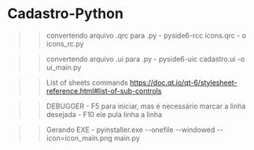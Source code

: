 # Cadastro-Python
>> convertendo arquivo .qrc para .py
    - pyside6-rcc icons.qrc - o icons_rc.py

>> convertendo arquivo .ui para .py
    - pyside6-uic cadastro.ui -o ui_main.py

>>List of sheets commands
https://doc.qt.io/qt-6/stylesheet-reference.html#list-of-sub-controls

>> DEBUGGER
    - F5 para iniciar, mas é necessário marcar a linha desejada
    - F10 ele pula linha a linha

>> Gerando EXE
    - pyinstaller.exe --onefile --windowed --icon=icon_main.png main.py